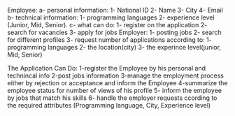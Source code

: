 Employee:
	a- personal information:
		1- National ID
		2- Name
		3- City
		4- Email
	b- technical information:
		1- programming languages
		2- experience level (Junior, Mid, Senior).
	c- what can do:
		1- register on the application
		2- search for vacancies
		3- apply for jobs
Employer:
	1- posting jobs
	2- search for different profiles
	3- request number of applications according to:
		1- programming languages
		2- the location(city)
		3- the experince level(junior, Mid, Senior)
		
The Application Can Do:
	1-register the Employee by his personal and technincal info
	2-post jobs information
	3-manage the employment process either by rejection or acceptance and inform the Employee
	4-summarize the employee status for number of views of his profile
	5- inform the employee by jobs that match his skills
	6- handle the employer requests ccording to the required attributes (Programming language, City, Experience level)
